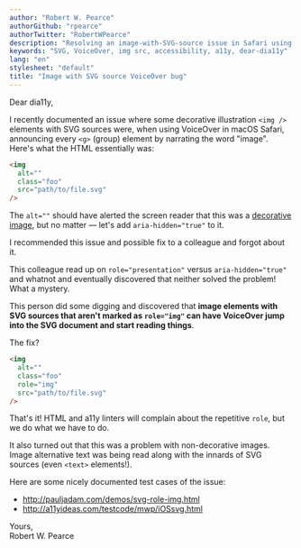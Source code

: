 ```yaml
---
author: "Robert W. Pearce"
authorGithub: "rpearce"
authorTwitter: "RobertWPearce"
description: "Resolving an image-with-SVG-source issue in Safari using VoiceOver"
keywords: "SVG, VoiceOver, img src, accessibility, a11y, dear-dia11y"
lang: "en"
stylesheet: "default"
title: "Image with SVG source VoiceOver bug"
---
```


Dear dia11y,

I recently documented an issue where some decorative illustration `<img />`
elements with SVG sources were, when using VoiceOver in macOS Safari, announcing
every `<g>` (group) element by narrating the word "image". Here's what the HTML
essentially was:

```html
<img
  alt=""
  class="foo"
  src="path/to/file.svg"
/>
```

The `alt=""` should have alerted the screen reader that this was a [decorative
image](https://www.w3.org/WAI/tutorials/images/decorative/), but no matter —
let's add `aria-hidden="true"` to it.

I recommended this issue and possible fix to a colleague and forgot about it.

This colleague read up on `role="presentation"` versus `aria-hidden="true"` and
whatnot and eventually discovered that neither solved the problem! What a
mystery.

This person did some digging and discovered that __image elements with SVG
sources that aren't marked as `role="img"` can have VoiceOver jump into the SVG
document and start reading things__.

The fix?

```html
<img
  alt=""
  class="foo"
  role="img"
  src="path/to/file.svg"
/>
```

That's it! HTML and a11y linters will complain about the repetitive `role`, but
we do what we have to do.

It also turned out that this was a problem with non-decorative images. Image
alternative text was being read along with the innards of SVG sources (even
`<text>` elements!).

Here are some nicely documented test cases of the issue:

* http://pauljadam.com/demos/svg-role-img.html
* http://a11yideas.com/testcode/mwp/iOSsvg.html

Yours,<br />
Robert W. Pearce
